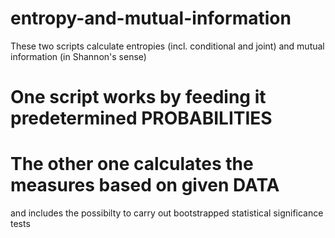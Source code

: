 # entropy-and-mutual-information
These two scripts calculate entropies (incl. conditional and joint) and mutual information (in Shannon's sense) 
# One script works by feeding it predetermined PROBABILITIES
# The other one calculates the measures based on given DATA
and includes the possibilty to carry out bootstrapped statistical significance tests
